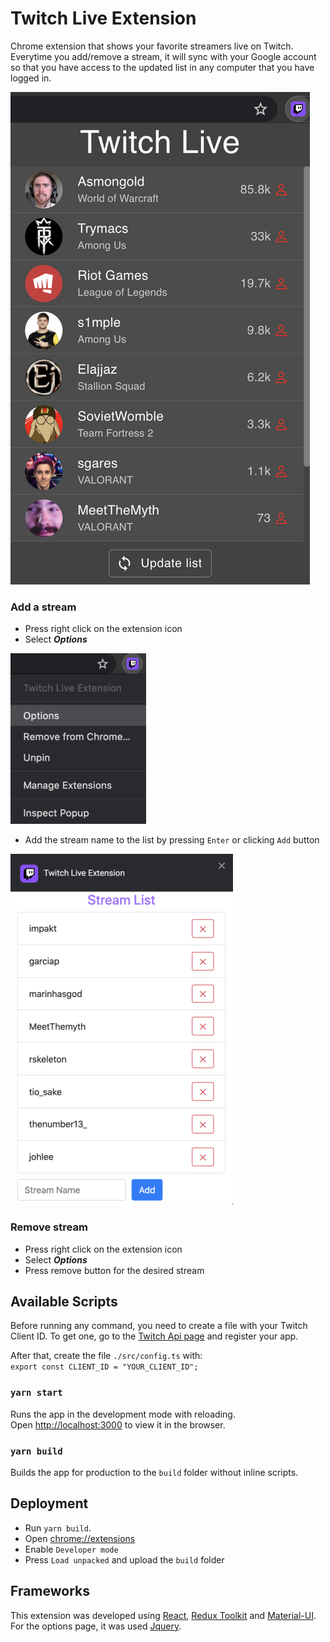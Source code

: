 # Twitch Live Extension

Chrome extension that shows your favorite streamers live on Twitch. Everytime you add/remove a stream, it will sync with your Google account so that you have access to the updated list in any computer that you have logged in.

![100x100](./assets/extension_small.png "Extension")


### Add a stream

- Press right click on the extension icon
- Select **_Options_**

![100x100](./assets/options_menu_small.png "Options menu")

- Add the stream name to the list by pressing `Enter` or clicking `Add` button

![alt text](./assets/options_small.png "Options")

### Remove stream
- Press right click on the extension icon
- Select **_Options_**
- Press remove button for the desired stream

## Available Scripts

Before running any command, you need to create a file with your Twitch Client ID. 
To get one, go to the [Twitch Api page](https://dev.twitch.tv/docs/authentication#registration) and register your app.
 
 After that, create the file `./src/config.ts` with: <br>
``export const CLIENT_ID = "YOUR_CLIENT_ID";``

### `yarn start`

Runs the app in the development mode with reloading.<br />
Open [http://localhost:3000](http://localhost:3000) to view it in the browser.

### `yarn build`

Builds the app for production to the `build` folder without inline scripts.<br />

## Deployment

- Run `yarn build`.
- Open [chrome://extensions](chrome://extensions)
- Enable `Developer mode`
- Press ``Load unpacked`` and upload the ``build`` folder 

## Frameworks

This extension was developed using [React](https://reactjs.org/), [Redux Toolkit](https://redux-toolkit.js.org/) and [Material-UI](https://material-ui.com/). For the options page, it was used [Jquery](https://jquery.com/).
